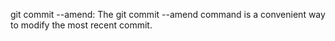 git commit --amend:
	The git commit --amend command is a convenient way to modify the most recent commit.

